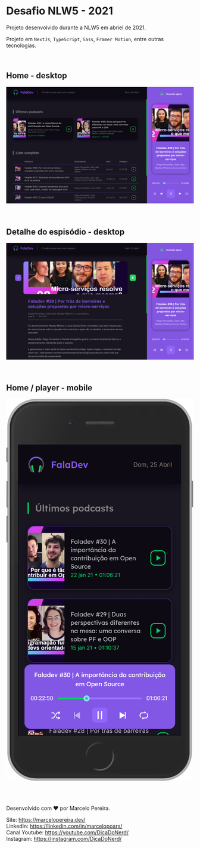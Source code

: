 # Desafio NLW5 - 2021

Projeto desenvolvido durante a NLW5 em abriel de 2021.

Projeto em `NextJs`, `TypeScript`, `Sass`, `Framer Motion`, entre outras tecnologias.

<br>

## Home - desktop
![Print de tela](banner-01.png)

<br>

## Detalhe do espisódio - desktop
![Print de tela](banner-02.png)


<br>

## Home / player - mobile
![Print de tela](banner-mobile-02.png)


<br>
<br>

Desenvolvido com ❤ por Marcelo Pereira.

Site: https://marcelopereira.dev/
<br>
Linkedin: https://linkedin.com/in/marcelopoars/
<br>
Canal Youtube: https://youtube.com/DicaDoNerd/
<br>
Instagram: https://instagram.com/DicaDoNerd/

